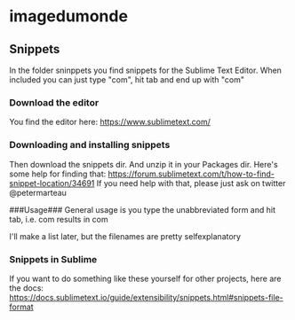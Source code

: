 # imagedumonde

## Snippets
In the folder sninppets you find snippets for the Sublime Text Editor. 
When included you can just type "com", hit tab and end up with "<expan orig="9">com</expan>"

### Download the editor
You find the editor here:
https://www.sublimetext.com/

### Downloading and installing snippets
Then download the snippets dir. And unzip it in your Packages dir. Here's some help for finding that: https://forum.sublimetext.com/t/how-to-find-snippet-location/34691
If you need help with that, please just ask on twitter @petermarteau

###Usage###
General usage is you type the unabbreviated form and hit tab, i.e.
com<tab> results in <expan orig="9">com</expan>
  
I'll make a list later, but the filenames are pretty selfexplanatory

### Snippets in Sublime
If you want to do something like these yourself for other projects, here are the docs:
https://docs.sublimetext.io/guide/extensibility/snippets.html#snippets-file-format
